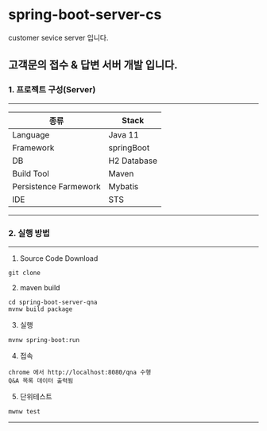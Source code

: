 # spring-boot-server-cs
customer sevice server 입니다.

## 고객문의 접수 & 답변 서버 개발 입니다.

### 1. 프로젝트 구성(Server)
---
종류|Stack|
--|--|
 |Language | Java 11 |
 |Framework | springBoot |
 |DB | H2 Database|
 |Build Tool | Maven
 |Persistence Farmework | Mybatis | 
 | IDE | STS

---
### 2. 실행 방법
---

1. Source Code Download
```
git clone 
```
2. maven build
```
cd spring-boot-server-qna
mvnw build package
```
3. 실행
```
mvnw spring-boot:run
```
4. 접속
```
chrome 에서 http://localhost:8080/qna 수행
Q&A 목록 데이터 출력됨
```
5. 단위테스트
```
mwnw test
```
---

